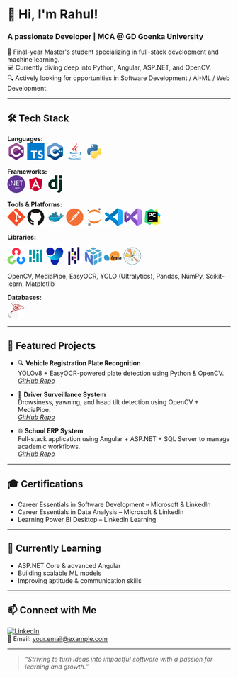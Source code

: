 # 👋 Hi, I'm Rahul!

### A passionate Developer | MCA @ GD Goenka University

🚀 Final-year Master's student specializing in full-stack development and machine learning.  
💻 Currently diving deep into Python, Angular, ASP.NET, and OpenCV.  
🔍 Actively looking for opportunities in Software Development / AI-ML / Web Development.

---

## 🛠️ Tech Stack

**Languages:**  
<img src="assets/csharp-original.svg" height="40" alt="csharp logo"  >
<img src="assets/typescript-original.svg" height="40" alt="typescript logo"  >
<img src="assets/cplusplus-original.svg" height="40" alt="cplus logo"  >
<img src="assets/java-original.svg" height="40" alt="java logo"  >
<img src="assets/python-original.svg" height="40" alt="python logo"  >

**Frameworks:**  
<img src="assets/dotnetcore-original.svg" height="40" alt="dotnetcore logo"  >
<img src="assets/angular-original.svg" height="40" alt="angular logo"  >
<img src="assets/django-plain.svg" height="40" alt="django logo"  >

**Tools & Platforms:**  
<img src="assets/git-original.svg" height="40" alt="git logo"  >
<img src="assets/github-original.svg" height="40" alt="github logo"  >
<img src="assets/docker-original.svg" height="40" alt="docker logo"  >
<img src="assets/postman-original.svg" height="40" alt="postman logo"  >
<img src="assets/jupyter-original.svg" height="40" alt="jupyter logo"  >
<img src="assets/vscode-original.svg" height="40" alt="vscode logo"  >
<img src="assets/visualstudio-original.svg" height="40" alt="visualstudio logo"  >
<img src="assets/pycharm-original.svg" height="40" alt="pycharm logo"  >

**Libraries:**

<img src="assets/opencv-original.svg" height="40" alt="opencv logo"  >
<img src="assets/mediapipe.png" height="40" alt="mediapipe logo"  >
<img src="assets/UltralyticsYOLO.svg" height="40" alt="UltralyticsYOLO logo"  >
<img src="assets/pandas-original.svg" height="40" alt="pandas logo"  >
<img src="assets/numpy-original.svg" height="40" alt="numpy logo"  >
<img src="assets/scikitlearn-original.svg" height="40" alt="scikitlearn logo"  >
<img src="assets/matplotlib-original.svg" height="40" alt="matplotlib logo"  >

OpenCV, MediaPipe, EasyOCR, YOLO (Ultralytics), Pandas, NumPy, Scikit-learn, Matplotlib

**Databases:**  
<img src="assets/microsoftsqlserver-original.svg" height="40" alt="microsoftsqlserver logo"  >

---

## 💼 Featured Projects

- 🔍 **Vehicle Registration Plate Recognition**  
  YOLOv8 + EasyOCR-powered plate detection using Python & OpenCV.  
  _[GitHub Repo](https://github.com/rahulmandal0207/vrpr)_

- 🧠 **Driver Surveillance System**  
  Drowsiness, yawning, and head tilt detection using OpenCV + MediaPipe.  
  _[GitHub Repo](https://github.com/rahulmandal0207/DSS_backend)_

- 🌐 **School ERP System**  
  Full-stack application using Angular + ASP.NET + SQL Server to manage academic workflows.  
  _[GitHub Repo](https://github.com/rahulmandal0207/School_ERP)_

---

## 🎓 Certifications

- Career Essentials in Software Development – Microsoft & LinkedIn
- Career Essentials in Data Analysis – Microsoft & LinkedIn
- Learning Power BI Desktop – LinkedIn Learning

---

## 🔭 Currently Learning

- ASP.NET Core & advanced Angular
- Building scalable ML models
- Improving aptitude & communication skills

---

## 📫 Connect with Me

[![LinkedIn](https://img.shields.io/badge/-LinkedIn-blue?style=flat-square&logo=linkedin)](https://www.linkedin.com/in/rahul-kumar-mandal-462a78360/)  
📧 Email: your.email@example.com

---

> _“Striving to turn ideas into impactful software with a passion for learning and growth.”_
